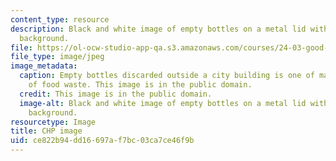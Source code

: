 ```yaml
---
content_type: resource
description: Black and white image of empty bottles on a metal lid with a concrete
  background.
file: https://ol-ocw-studio-app-qa.s3.amazonaws.com/courses/24-03-good-food-ethics-and-politics-of-food-spring-2017/ce822b94dd16697af7bc03ca7ce46f9b_24-03_chp.jpg
file_type: image/jpeg
image_metadata:
  caption: Empty bottles discarded outside a city building is one of many examples
    of food waste. This image is in the public domain.
  credit: This image is in the public domain.
  image-alt: Black and white image of empty bottles on a metal lid with a concrete
    background.
resourcetype: Image
title: CHP image
uid: ce822b94-dd16-697a-f7bc-03ca7ce46f9b
---
```

